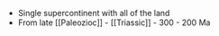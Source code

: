 - Single supercontinent with all of the land
- From late [[Paleozioc]] - [[Triassic]] - 300 - 200 Ma
